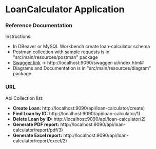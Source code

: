 # LoanCalculator Application

### Reference Documentation

Instructions:

* In DBeaver or MySQL Workbench create loan-calculator schema
* Postman collection with sample requests is in "src/main/resources/postman" package
* [Swagger link](http://localhost:9090/swagger-ui/index.html#) -> http://localhost:9090/swagger-ui/index.html#
* Diagrams and Documentation is in "src/main/resources/diagram" package

### URL

Api Collection list:

* **Create Loan:** http://localhost:9090/api/loan-calculator/create)
* **Find Loan by ID:** http://localhost:9090/api/loan-calculator/1)
* **Delete Loan by ID:** http://localhost:9090/api/loan-calculator/2)
* **Generate PDF report:** http://localhost:9090/api/loan-calculator/report/pdf/3)
* **Generate Excel report:** http://localhost:9090/api/loan-calculator/report/excel/2)